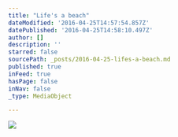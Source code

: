 ```yaml
---
title: "Life's a beach"
dateModified: '2016-04-25T14:57:54.857Z'
datePublished: '2016-04-25T14:58:10.497Z'
author: []
description: ''
starred: false
sourcePath: _posts/2016-04-25-lifes-a-beach.md
published: true
inFeed: true
hasPage: false
inNav: false
_type: MediaObject

---
```

![](https://the-grid-user-content.s3-us-west-2.amazonaws.com/5909a170-ef12-4c89-8e13-908210288800.jpg)